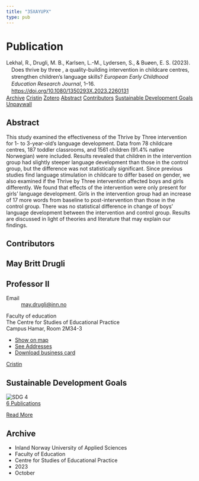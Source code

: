 ```yaml
---
title: "35XAYUPX"
type: pub
---
```

<h1>Publication</h1>
<article id="csl-bib-container-35XAYUPX" class="csl-bib-container">
  <div class="csl-bib-body" style="line-height: 1.35; padding-left: 1em; text-indent:-1em;">
  <div class="csl-entry">Lekhal, R., Drugli, M. B., Karlsen, L.-M., Lydersen, S., &amp; Bu&#xF8;en, E. S. (2023). Does thrive by three , a quality-building intervention in childcare centres, strengthen children&#x2019;s language skills? <i>European Early Childhood Education Research Journal</i>, 1&#x2013;16. <a href="https://doi.org/10.1080/1350293X.2023.2260131">https://doi.org/10.1080/1350293X.2023.2260131</a></div>
</div>
  <div class="csl-bib-buttons">
    <a href="#taxonomy-article-35XAYUPX" class="csl-bib-button">Archive</a>
    <a href="https://app.cristin.no/results/show.jsf?id=2182872" alt="Cristin URL" class="csl-bib-button">Cristin</a>
    <a href="http://zotero.org/groups/5402882/items/35XAYUPX" alt="Zotero URL" class="csl-bib-button">Zotero</a>
    <a href="#abstract-article-35XAYUPX" class="csl-bib-button">Abstract</a>
    <a href="#contributors-article-35XAYUPX" class="csl-bib-button">Contributors</a>
    <a href="#sdg-article-35XAYUPX" class="csl-bib-button">Sustainable Development Goals</a>
    <a href="https://www.tandfonline.com/doi/pdf/10.1080/1350293X.2023.2260131?needAccess=true" class="csl-bib-button">Unpaywall</a>
  </div>
  <div id="csl-bib-meta-container-35XAYUPX"></div>
</article>
<div id="csl-bib-meta-35XAYUPX" class="csl-bib-meta">
  <article id="abstract-article-35XAYUPX" class="abstract-article">
    <h1>Abstract</h1>
    This study examined the effectiveness of the Thrive by Three intervention for 1- to 3-year-old’s language development. Data from 78 childcare centres, 187 toddler classrooms, and 1561 children (91.4% native Norwegian) were included. Results revealed that children in the intervention group had slightly steeper language development than those in the control group, but the difference was not statistically significant. Since previous studies find language stimulation in childcare to differ based on gender, we also examined if the Thrive by Three intervention affected boys and girls differently. We found that effects of the intervention were only present for girls’ language development. Girls in the intervention group had an increase of 17 more words from baseline to post-intervention than those in the control group. There was no statistical difference in change of boys’ language development between the intervention and control group. Results are discussed in light of theories and literature that may explain our findings.
  </article>
  <article id="contributors-article-35XAYUPX" class="contributors-article">
    <h1>Contributors</h1>
    <div class="personas"> <div class="vrtx-hinn-person-card"> <div class="photo"> <i class="lar la-user-circle missing-person"></i> </div> <div class="info"> <hgroup><h1>May Britt Drugli</h1> <h2>Professor II</h2> </hgroup><dl> <dt>Email</dt> <dd> <a href="mailto:may.drugli@inn.no">may.drugli@inn.no</a> </dd> </dl> <p> Faculty of education<br> The Centre for Studies of Educational Practice<br> Campus Hamar, Room 2M34-3 </p> <ul class="vrtx-hinn-links"> <li><a href="https://www.google.com/maps?q=60.79582,11.07304">Show on map</a></li> <li><a href="https://www.inn.no/english/find-an-employee/may-drugli.html#vrtx-hinn-addresses">See Addresses</a></li> <li><a href="https://www.inn.no/english/find-an-employee/may-drugli.html?vrtx=vcf">Download business card</a></li> </ul> </div> </div> <a href="https://app.cristin.no/persons/show.jsf?id=29493" alt="Cristin URL" class="personas-cristin">Cristin</a> </div>
  </article>
  <article id="sdg-article-35XAYUPX" class="sdg-article">
    <h1>Sustainable Development Goals</h1>
    <div class="sdg-container"><div id="sdg4" class="sdg"> <img src="{{< params subfolder >}}images/sdg/sdg04_en.png" class="image" alt="SDG 4"> <div class="sdg-overlay"> <a href="{{< params subfolder >}}en/archive/?sdg=4#archive" class="sdg-publication-count"><span>6</span> Publications</a> <p><a href="https://sdgs.un.org/goals/goal4" class="sdg-read-more">Read More</a></p> </div> </div></div>
  </article>
  <article id="taxonomy-article-35XAYUPX" class="taxonomy-article">
    <h1>Archive</h1>
    <ul>
      <li>Inland Norway University of Applied Sciences</li>
      <li>Faculty of Education</li>
      <li>Centre for Studies of Educational Practice</li>
      <li>2023</li>
      <li>October</li>
    </ul>
  </article>
</div>
